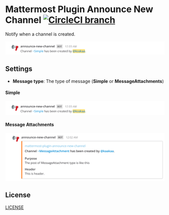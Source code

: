 # Mattermost Plugin Announce New Channel [![CircleCI branch](https://img.shields.io/circleci/project/github/kaakaa/mattermost-plugin-announce-new-channel/master.svg)](https://circleci.com/gh/kaakaa/mattermost-plugin-announce-new-channel)

Notify when a channel is created.

![simple type](./docs/announce-simple.png)

## Settings

* **Message type**: The type of message (**Simple** or **MessageAttachments**)

#### Simple

![simple type](./docs/announce-simple.png)

#### Message Attachments

![message attachments type](./docs/announce-message-attachments.png)

## License

[LICENSE](./LICENSE)


